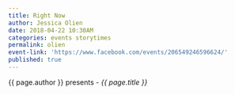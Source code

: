```yaml
---
title: Right Now
author: Jessica Olien
date: 2018-04-22 10:30AM
categories: events storytimes
permalink: olien
event-link: 'https://www.facebook.com/events/206549246596624/'
published: true
---
```

{{ page.author }} presents - *{{ page.title }}*
